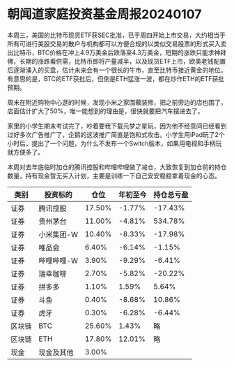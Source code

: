 # 朝闻道家庭投资基金周报20240107
本周三，美国的比特币现货ETF获SEC批准，已于周四开始上市交易，大约相当于所有可进行美股交易的散户与机构都可以方便合规的以类似交易股票的形式买入卖出比特币，BTC价格在冲上4.9万美金后跌落至4.3万美金，短期的涨跌只能求神拜佛，长期的涨跌看供需，比特币即将产量减半，以及现货ETF上市，欧美老钱配置后逐渐涌入的买盘，估计未来会有一个很长的牛市，直至比特币接近黄金的地位。有意思的是，BTC的ETF获批后，但倒是ETH猛涨一波，都在炒作ETH的ETF获批预期。

周末在附近购物中心逛的时候，发现小米之家围蔽装修，把之前旁边的店也围了，店面估计扩大了50%，唯一能想到的理由是，很快就要把汽车摆进去了。

家里的小学生期末考试完了，吵着要我下载元梦之星玩，因为他不经意间已经看到过好多次广告推广了，企鹅的这波推广简直是饱和式攻击。小学生用iPad玩了2个小时后，提出了一个问题，为什么不发布一个Switch版本，如果用电视和手柄玩就方便多了。

本周对去年底临时加仓的腾讯控股和哔哩哔哩做了减仓，大致恢复到加仓前的持仓数量，持有现金暂无买入计划，主要是训练一下自己安安稳稳拿着现金的心态。

|类别|投资标的|仓位|年初至今|持仓总亏盈|
|---|---|---|---|---|
|证券|腾讯控股|17.50%|-1.77%|-17.43%|
|证券|贵州茅台|11.00%|-4.81%|534.78%|
|证券|小米集团-W|10.40%|-8.33%|-17.98%|
|证券|唯品会|6.40%|-6.14%|-1.15%|
|证券|哔哩哔哩-W|3.90%|-9.29%|-6.41%|
|证券|瑞幸咖啡|2.70%|-5.82%|-20.22%|
|证券|拼多多|1.10%|1.59%|5.64%|
|证券|斗鱼|0.40%|-8.68%|10.86%|
|证券|虎牙|0.30%|-6.28%|-6.44%|
|区块链|BTC|25.60%|1.43%|略|
|区块链|ETH|17.80%|12.01%|略|
|现金|现金及其他|3.00%|||